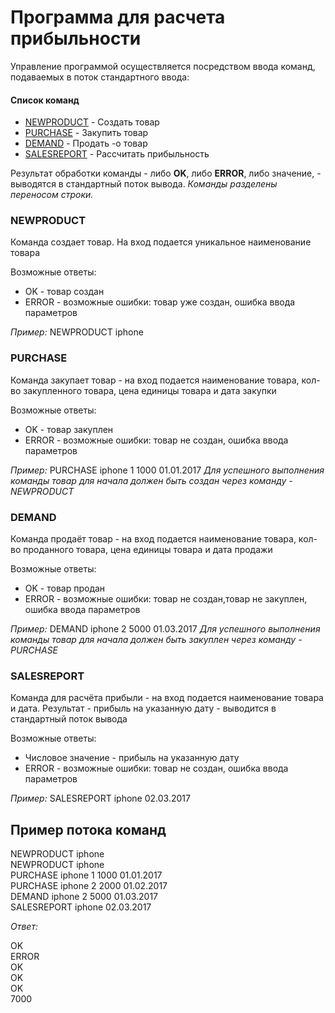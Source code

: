 # Программа для расчета прибыльности

Управление программой осуществляется посредством ввода команд, подаваемых в поток
стандартного ввода:

#### Список команд
- [NEWPRODUCT](#NEWPRODUCT) - Создать товар 
- [PURCHASE](#PURCHASE) - Закупить товар
- [DEMAND](#DEMAND) - Продать -o товар
- [SALESREPORT](#SALESREPORT) - Рассчитать прибыльность

Результат обработки команды - либо **OK**, либо **ERROR**, либо
значение, - выводятся в стандартный поток вывода.
*Команды разделены переносом строки.*

### NEWPRODUCT

Команда создает товар.
На вход подается уникальное
наименование товара

Возможные ответы: 
- OK - товар создан
- ERROR - возможные ошибки: товар уже создан, ошибка ввода параметров

*Пример:* NEWPRODUCT iphone

### PURCHASE 

Команда закупает товар - на вход подается
наименование товара, кол-во закупленного товара, цена единицы товара и дата
закупки

Возможные ответы: 
- OK - товар закуплен  
- ERROR - возможные ошибки: товар не создан, ошибка ввода параметров

*Пример:* PURCHASE iphone 1 1000 01.01.2017
*Для успешного выполнения команды товар для начала должен быть создан через команду  - NEWPRODUCT*


### DEMAND 

Команда продаёт товар - на вход подается
наименование товара, кол-во проданного товара, цена единицы товара и дата
продажи

Возможные ответы: 
- OK - товар продан  
- ERROR - возможные ошибки: товар не создан,товар не закуплен, ошибка ввода параметров

*Пример:* DEMAND iphone 2 5000 01.03.2017
*Для успешного выполнения команды товар для начала должен быть закуплен через команду  - PURCHASE*

### SALESREPORT 

Команда для расчёта прибыли - на вход подается
наименование товара и дата. Результат - прибыль на указанную дату - выводится
в стандартный поток вывода

Возможные ответы: 
- Числовое значение - прибыль на указанную дату   
- ERROR - возможные ошибки: товар не создан, ошибка ввода параметров

*Пример:* SALESREPORT iphone 02.03.2017


## Пример потока команд

NEWPRODUCT iphone  
NEWPRODUCT iphone  
PURCHASE iphone 1 1000 01.01.2017  
PURCHASE iphone 2 2000 01.02.2017  
DEMAND iphone 2 5000 01.03.2017  
SALESREPORT iphone 02.03.2017  

*Ответ:* 

OK  
ERROR  
OK  
OK  
OK  
7000  

